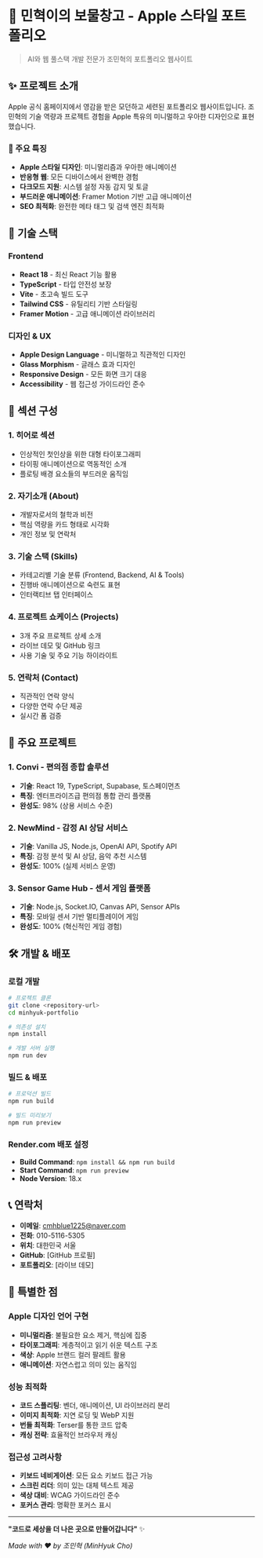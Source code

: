 # 🍎 민혁이의 보물창고 - Apple 스타일 포트폴리오

> AI와 웹 풀스택 개발 전문가 조민혁의 포트폴리오 웹사이트

## ✨ 프로젝트 소개

Apple 공식 홈페이지에서 영감을 받은 모던하고 세련된 포트폴리오 웹사이트입니다. 
조민혁의 기술 역량과 프로젝트 경험을 Apple 특유의 미니멀하고 우아한 디자인으로 표현했습니다.

### 🎯 주요 특징

- **Apple 스타일 디자인**: 미니멀리즘과 우아한 애니메이션
- **반응형 웹**: 모든 디바이스에서 완벽한 경험
- **다크모드 지원**: 시스템 설정 자동 감지 및 토글
- **부드러운 애니메이션**: Framer Motion 기반 고급 애니메이션
- **SEO 최적화**: 완전한 메타 태그 및 검색 엔진 최적화

## 🚀 기술 스택

### Frontend
- **React 18** - 최신 React 기능 활용
- **TypeScript** - 타입 안전성 보장
- **Vite** - 초고속 빌드 도구
- **Tailwind CSS** - 유틸리티 기반 스타일링
- **Framer Motion** - 고급 애니메이션 라이브러리

### 디자인 & UX
- **Apple Design Language** - 미니멀하고 직관적인 디자인
- **Glass Morphism** - 글래스 효과 디자인
- **Responsive Design** - 모든 화면 크기 대응
- **Accessibility** - 웹 접근성 가이드라인 준수

## 📱 섹션 구성

### 1. 히어로 섹션
- 인상적인 첫인상을 위한 대형 타이포그래피
- 타이핑 애니메이션으로 역동적인 소개
- 플로팅 배경 요소들의 부드러운 움직임

### 2. 자기소개 (About)
- 개발자로서의 철학과 비전
- 핵심 역량을 카드 형태로 시각화
- 개인 정보 및 연락처

### 3. 기술 스택 (Skills)
- 카테고리별 기술 분류 (Frontend, Backend, AI & Tools)
- 진행바 애니메이션으로 숙련도 표현
- 인터랙티브 탭 인터페이스

### 4. 프로젝트 쇼케이스 (Projects)
- 3개 주요 프로젝트 상세 소개
- 라이브 데모 및 GitHub 링크
- 사용 기술 및 주요 기능 하이라이트

### 5. 연락처 (Contact)
- 직관적인 연락 양식
- 다양한 연락 수단 제공
- 실시간 폼 검증

## 🎨 주요 프로젝트

### 1. Convi - 편의점 종합 솔루션
- **기술**: React 19, TypeScript, Supabase, 토스페이먼츠
- **특징**: 엔터프라이즈급 편의점 통합 관리 플랫폼
- **완성도**: 98% (상용 서비스 수준)

### 2. NewMind - 감정 AI 상담 서비스
- **기술**: Vanilla JS, Node.js, OpenAI API, Spotify API
- **특징**: 감정 분석 및 AI 상담, 음악 추천 시스템
- **완성도**: 100% (실제 서비스 운영)

### 3. Sensor Game Hub - 센서 게임 플랫폼
- **기술**: Node.js, Socket.IO, Canvas API, Sensor APIs
- **특징**: 모바일 센서 기반 멀티플레이어 게임
- **완성도**: 100% (혁신적인 게임 경험)

## 🛠️ 개발 & 배포

### 로컬 개발
```bash
# 프로젝트 클론
git clone <repository-url>
cd minhyuk-portfolio

# 의존성 설치
npm install

# 개발 서버 실행
npm run dev
```

### 빌드 & 배포
```bash
# 프로덕션 빌드
npm run build

# 빌드 미리보기
npm run preview
```

### Render.com 배포 설정
- **Build Command**: `npm install && npm run build`
- **Start Command**: `npm run preview`
- **Node Version**: 18.x

## 📞 연락처

- **이메일**: cmhblue1225@naver.com
- **전화**: 010-5116-5305
- **위치**: 대한민국 서울
- **GitHub**: [GitHub 프로필]
- **포트폴리오**: [라이브 데모]

## 🌟 특별한 점

### Apple 디자인 언어 구현
- **미니멀리즘**: 불필요한 요소 제거, 핵심에 집중
- **타이포그래피**: 계층적이고 읽기 쉬운 텍스트 구조
- **색상**: Apple 브랜드 컬러 팔레트 활용
- **애니메이션**: 자연스럽고 의미 있는 움직임

### 성능 최적화
- **코드 스플리팅**: 벤더, 애니메이션, UI 라이브러리 분리
- **이미지 최적화**: 지연 로딩 및 WebP 지원
- **번들 최적화**: Terser를 통한 코드 압축
- **캐싱 전략**: 효율적인 브라우저 캐싱

### 접근성 고려사항
- **키보드 네비게이션**: 모든 요소 키보드 접근 가능
- **스크린 리더**: 의미 있는 대체 텍스트 제공
- **색상 대비**: WCAG 가이드라인 준수
- **포커스 관리**: 명확한 포커스 표시

---

**"코드로 세상을 더 나은 곳으로 만들어갑니다"** ✨

*Made with ❤️ by 조민혁 (MinHyuk Cho)*
